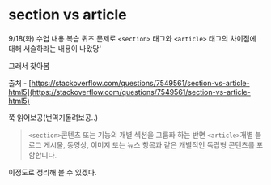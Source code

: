 # section vs article

9/18(화) 수업 내용 복습 퀴즈 문제로 `<section>` 태그와 `<article>` 태그의 차이점에 대해 서술하라는 내용이 나왔당'

그래서 찾아봄

출처 - [https://stackoverflow.com/questions/7549561/section-vs-article-html5](https://stackoverflow.com/questions/7549561/section-vs-article-html5)

쭉 읽어보공(번역기돌려보공..)

> `<section>`콘텐츠 또는 기능의 개별 섹션을 그룹화 하는 반면 `<article>`개별 블로그 게시물, 동영상, 이미지 또는 뉴스 항목과 같은 개별적인 독립형 콘텐츠를 포함합니다.

이정도로 정리해 볼 수 있겠다.